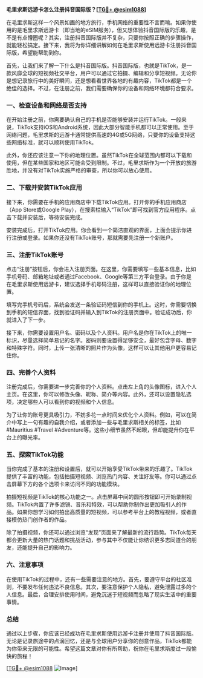 **毛里求斯远游卡怎么注册抖音国际版？[[TG💪+ @esim1088](https://t.me/s/esim1088)]**

在毛里求斯这样一个风景如画的地方旅行，手机网络的重要性不言而喻。如果你使用的是毛里求斯远游卡（即当地的eSIM服务），但又想体验抖音国际版的乐趣，是不是有点懵圈呢？其实，注册抖音国际版并不复杂，只要你按照正确的步骤操作，就能轻松搞定。接下来，我将为你详细讲解如何在毛里求斯使用远游卡注册抖音国际版，希望能帮助到你。

首先，让我们来了解一下什么是抖音国际版。抖音国际版，也就是TikTok，是一款风靡全球的短视频社交平台，用户可以通过它拍摄、编辑和分享短视频。无论你是想记录旅行中的美好瞬间，还是想看看世界各地的有趣内容，TikTok都是一个绝佳的选择。不过，在注册之前，我们需要确保你的设备和网络环境都符合要求。

### **一、检查设备和网络是否支持**
在开始注册之前，你需要确认自己的手机是否能够安装并运行TikTok。一般来说，TikTok支持iOS和Android系统，因此大部分智能手机都可以正常使用。至于网络问题，毛里求斯的远游卡通常提供高速的4G或5G网络，只要你的设备支持这些网络标准，就可以顺利使用TikTok。

此外，你还应该注意一下你的地理位置。虽然TikTok在全球范围内都可以下载和使用，但在某些国家和地区可能会受到限制。不过，毛里求斯作为一个开放的旅游胜地，并没有对TikTok实施严格的审查，所以你可以放心使用。

### **二、下载并安装TikTok应用**
接下来，你需要在手机的应用商店中下载TikTok应用。打开你的手机应用商店（App Store或Google Play），在搜索栏输入“TikTok”即可找到官方应用程序。点击下载并安装后，等待安装完成。

安装完成后，打开TikTok应用。你会看到一个简洁直观的界面，上面会提示你进行注册或登录。如果你还没有TikTok账号，那就需要先注册一个新账户。

### **三、注册TikTok账号**
点击“注册”按钮后，你会进入注册页面。在这里，你需要填写一些基本信息，比如手机号码、邮箱地址或者通过Facebook、Google等第三方平台登录。由于你是在毛里求斯使用远游卡，建议选择手机号码注册，这样可以直接验证你的地理位置。

填写完手机号码后，系统会发送一条验证码短信到你的手机上。这时，你需要切换到手机的短信界面，找到验证码并输入到TikTok的注册页面中。验证成功后，你就进入了下一步。

接下来，你需要设置用户名、密码以及个人资料。用户名是你在TikTok上的唯一标识，尽量选择简单易记的名字。密码则要设置得足够安全，最好包含字母、数字和特殊字符。同时，上传一张清晰的照片作为头像，这样可以让其他用户更容易记住你。

### **四、完善个人资料**
注册完成后，你需要进一步完善你的个人资料。点击左上角的头像图标，进入个人主页。在这里，你可以修改头像、昵称、简介等内容。此外，还可以设置隐私选项，决定哪些人可以看到你的视频和个人信息。

为了让你的账号更具吸引力，不妨多花一点时间来优化个人资料。例如，可以在简介中写上一句有趣的自我介绍，或者添加一些与毛里求斯相关的标签，比如#Mauritius #Travel #Adventure等。这些小细节虽然不起眼，但却能提升你在平台上的曝光率。

### **五、探索TikTok功能**
当你完成了基本的注册和设置后，就可以开始享受TikTok带来的乐趣了。TikTok提供了丰富的功能，包括拍摄短视频、浏览热门内容、关注好友等。你可以通过点击屏幕下方的各个选项卡来访问不同的功能模块。

拍摄短视频是TikTok的核心功能之一。点击屏幕中间的圆形按钮即可开始录制视频。TikTok内置了许多滤镜、音乐和特效，可以帮助你制作出更加吸引人的作品。如果你想学习如何拍出高质量的短视频，可以参考平台上的教程视频，或者直接模仿热门创作者的作品。

除了拍摄视频，你还可以通过浏览“发现”页面来了解最新的流行趋势。TikTok每天都会更新大量的热门话题和挑战活动，参与其中不仅能让你结识更多志同道合的朋友，还能提升自己的影响力。

### **六、注意事项**
在使用TikTok的过程中，还有一些需要注意的地方。首先，要遵守平台的社区准则，不要发布任何违法不良信息。其次，要注意保护个人隐私，避免泄露过多的个人信息。最后，合理安排使用时间，避免沉迷于短视频而忽略了现实生活中的重要事情。

### **总结**
通过以上步骤，你应该已经成功在毛里求斯使用远游卡注册并使用了抖音国际版。无论是记录旅途中的点滴回忆，还是与全球用户分享你的创意作品，TikTok都能为你带来无限的可能性。希望这篇文章对你有所帮助，祝你在毛里求斯度过一段愉快的旅程！

[[TG💪+ @esim1088](https://t.me/s/esim1088) ![Image](https://i.postimg.cc/4NQfJmqS/Snipaste-2025-05-13-00-14-12.png)]